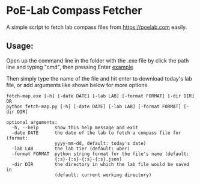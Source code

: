 # PoE-Lab Compass Fetcher
A simple script to fetch lab compass files from <https://poelab.com> easily.

## Usage:

Open up the command line in the folder with the .exe file by click the path line and typing "cmd", then pressing Enter [example](https://prnt.sc/lp6kks)

Then simply type the name of the file and hit enter to download today's lab file, or add arguments like shown below for more options.

```batch
fetch-map.exe [-h] [-date DATE] [-lab LAB] [-format FORMAT] [-dir DIR]
OR
python fetch-map.py [-h] [-date DATE] [-lab LAB] [-format FORMAT] [-dir DIR]

optional arguments:
  -h, --help      show this help message and exit
  -date DATE      the date of the lab to fetch a compass file for (format:
                  yyyy-mm-dd, default: today's date)
  -lab LAB        the lab tier (default: uber)
  -format FORMAT  python string format for the file's name (default:
                  {:s}-{:s}-{:s}-{:s}.json)
  -dir DIR        the directory in which the lab file would be saved in
                  (default: current working directory)

```
